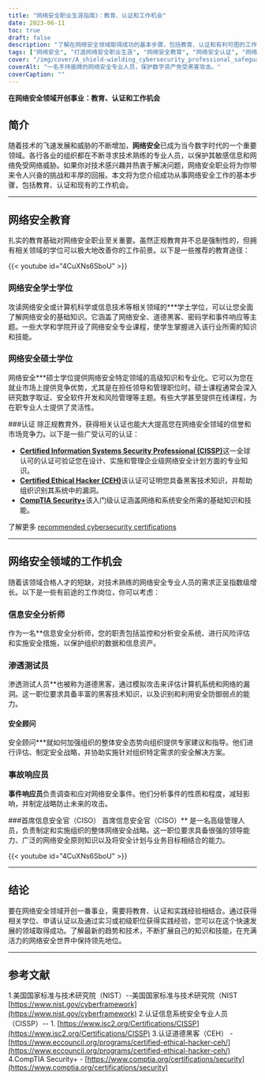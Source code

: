 ```yaml
---
title: "网络安全职业生涯指南》：教育、认证和工作机会"
date: 2023-06-11
toc: true
draft: false
description: "了解在网络安全领域取得成功的基本步骤，包括教育、认证和有利可图的工作前景。"
tags: ["网络安全", "打造网络安全职业生涯", "网络安全教育", "网络安全认证", "网络安全领域的工作机会", "技术职业", "网络安全教育", "网络安全职位", "网络安全行业", "网络安全专业人员", "网络安全技能", "网络安全", "信息安全", "网络安全分析员", "道德黑客", "网络安全顾问", "事件响应", "首席信息安全官", "网络安全战略", "网络安全学士学位", "网络安全硕士", "CISSP 认证", "CEH 认证", "CompTIA Security+ 认证", "网络安全就业市场", "数字取证", "网络安全风险管理", "安全软件开发", "数据保护", "网络安全趋势"]
cover: "/img/cover/A_shield-wielding_cybersecurity_professional_safeguarding.png"
coverAlt: "一名手持盾牌的网络安全专业人员，保护数字资产免受黑客攻击。"
coverCaption: ""
---
```


**在网络安全领域开创事业：教育、认证和工作机会**

## 简介
随着技术的飞速发展和威胁的不断增加，**网络安全**已成为当今数字时代的一个重要领域。各行各业的组织都在不断寻求技术熟练的专业人员，以保护其敏感信息和网络免受网络威胁。如果你对技术感兴趣并热衷于解决问题，网络安全职业将为你带来令人兴奋的挑战和丰厚的回报。本文将为您介绍成功从事网络安全工作的基本步骤，包括教育、认证和现有的工作机会。

______

## 网络安全教育
扎实的教育基础对网络安全职业至关重要。虽然正规教育并不总是强制性的，但拥有相关领域的学位可以极大地改善你的工作前景。以下是一些推荐的教育途径：

{{< youtube id="4CuXNs6SboU" >}}

### 网络安全学士学位
攻读网络安全或计算机科学或信息技术等相关领域的***学士学位，可以让您全面了解网络安全的基础知识。它涵盖了网络安全、道德黑客、密码学和事件响应等主题。一些大学和学院开设了网络安全专业课程，使学生掌握进入该行业所需的知识和技能。

### 网络安全硕士学位
网络安全***硕士学位提供网络安全特定领域的高级知识和专业化。它可以为您在就业市场上提供竞争优势，尤其是在担任领导和管理职位时。硕士课程通常会深入研究数字取证、安全软件开发和风险管理等主题。有些大学甚至提供在线课程，为在职专业人士提供了灵活性。

###认证
除正规教育外，获得相关认证也能大大提高您在网络安全领域的信誉和市场竞争力。以下是一些广受认可的认证：

- [**Certified Information Systems Security Professional (CISSP)**](https://simeononsecurity.ch/articles/a-guide-to-earning-the-isc2-cissp-certification/)这一全球认可的认证可验证您在设计、实施和管理企业级网络安全计划方面的专业知识。
- [**Certified Ethical Hacker (CEH)**](https://simeononsecurity.ch/articles/preparing-for-the-ceh-certified-ethical-hacker-certification-exam/)该认证可证明您具备黑客技术知识，并帮助组织识别其系统中的漏洞。
- [**CompTIA Security+**](https://simeononsecurity.ch/articles/comptias-security-plus-sy0-601-what-do-you-need-to-know/)该入门级认证涵盖网络和系统安全所需的基础知识和技能。

了解更多 [recommended cybersecurity certifications](https://simeononsecurity.ch/recommendations/certifications/)

______

## 网络安全领域的工作机会
随着该领域合格人才的短缺，对技术熟练的网络安全专业人员的需求正呈指数级增长。以下是一些有前途的工作岗位，你可以考虑：

### 信息安全分析师
作为一名**信息安全分析师，您的职责包括监控和分析安全系统、进行风险评估和实施安全措施，以保护组织的数据和信息资产。

### 渗透测试员
渗透测试人员**也被称为道德黑客，通过模拟攻击来评估计算机系统和网络的漏洞。这一职位要求具备丰富的黑客技术知识，以及识别和利用安全防御弱点的能力。

#### 安全顾问
安全顾问***就如何加强组织的整体安全态势向组织提供专家建议和指导。他们进行评估、制定安全战略，并协助实施针对组织特定需求的安全解决方案。

### 事故响应员
**事件响应员**负责调查和应对网络安全事件。他们分析事件的性质和程度，减轻影响，并制定战略防止未来的攻击。

###首席信息安全官（CISO）
首席信息安全官（CISO）** 是一名高级管理人员，负责制定和实施组织的整体网络安全战略。这一职位要求具备很强的领导能力、广泛的网络安全原则知识以及将安全计划与业务目标相结合的能力。

{{< youtube id="4CuXNs6SboU" >}}

______

## 结论
要在网络安全领域开创一番事业，需要将教育、认证和实践经验相结合。通过获得相关学位、申请认证以及通过实习或初级职位获得实践经验，您可以在这个快速发展的领域取得成功。了解最新的趋势和技术，不断扩展自己的知识和技能，在充满活力的网络安全世界中保持领先地位。

______

## 参考文献

1.美国国家标准与技术研究院（NIST）--美国国家标准与技术研究院（NIST [https://www.nist.gov/cyberframework](https://www.nist.gov/cyberframework)
2.认证信息系统安全专业人员（CISSP）-- 1. [https://www.isc2.org/Certifications/CISSP](https://www.isc2.org/Certifications/CISSP)
3.认证道德黑客（CEH） - [https://www.eccouncil.org/programs/certified-ethical-hacker-ceh/](https://www.eccouncil.org/programs/certified-ethical-hacker-ceh/)
4.CompTIA Security+ - [https://www.comptia.org/certifications/security](https://www.comptia.org/certifications/security)

